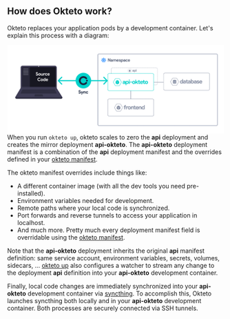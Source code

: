 ## How does Okteto work?

Okteto replaces your application pods by a development container. Let's explain this process with a diagram:

<img align="left" src="okteto-architecture.png">

When you run `okteto up`, okteto scales to zero the **api** deployment and creates the mirror deployment **api-okteto**. The **api-okteto** deployment manifest is a combination of the **api** deployment manifest and the overrides defined in your [okteto manifest](https://okteto.com/docs/reference/manifest/).

The okteto manifest overrides include things like:

- A different container image (with all the dev tools you need pre-installed).
- Environment variables needed for development.
- Remote paths where your local code is synchronized.
- Port forwards and reverse tunnels to access your application in localhost.
- And much more. Pretty much every deployment manifest field is overridable using the [okteto manifest](https://okteto.com/docs/reference/manifest/).

Note that the **api-okteto** deployment inherits the original **api** manifest definition: same service account, environment variables, secrets, volumes, sidecars, ... [okteto up](https://okteto.com/docs/reference/cli/#up) also configures a watcher to stream any change to the deployment **api** definition into your **api-okteto** development container.

Finally, local code changes are immediately synchronized into your **api-okteto** development container via [syncthing](https://github.com/syncthing/syncthing). To accomplish this, Okteto launches syncthing both locally and in your **api-okteto** development container. Both processes are securely connected via SSH tunnels.
